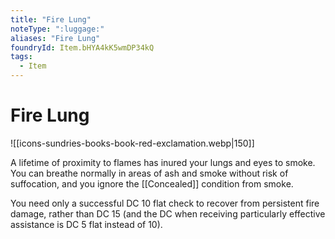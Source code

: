 ```yaml
---
title: "Fire Lung"
noteType: ":luggage:"
aliases: "Fire Lung"
foundryId: Item.bHYA4kK5wmDP34kQ
tags:
  - Item
---
```


# Fire Lung
![[icons-sundries-books-book-red-exclamation.webp|150]]

A lifetime of proximity to flames has inured your lungs and eyes to smoke. You can breathe normally in areas of ash and smoke without risk of suffocation, and you ignore the [[Concealed]] condition from smoke.

You need only a successful DC 10 flat check to recover from persistent fire damage, rather than DC 15 (and the DC when receiving particularly effective assistance is DC 5 flat instead of 10).
